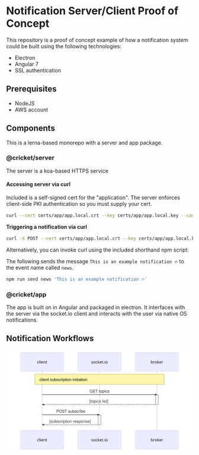 # Notification Server/Client Proof of Concept

This repository is a proof of concept example of how a notification system could be built using the following technologies:

-   Electron
-   Angular 7
-   SSL authentication

## Prerequisites

-   NodeJS
-   AWS account

## Components

This is a lerna-based monorepo with a server and app package.

### @cricket/server

The server is a koa-based HTTPS service

#### Accessing server via curl

Included is a self-signed cert for the "application". The server enforces client-side PKI authentication so you must supply your cert.

```bash
curl --cert certs/app/app.local.crt --key certs/app/app.local.key --cacert certs/ca/myCA.pem https://server.local:3001/
```

**Triggering a notification via curl**

```bash
curl -X POST --cert certs/app/app.local.crt --key certs/app/app.local.key --cacert certs/ca/myCA.pem -d '{ "eventName":"news", "data":{"level":"info","message":"this is from curl"}}' -H 'Content-Type: application/json' https://server.local:3001/publish
```

Alternatively, you can invoke curl using the included shorthand npm script:

The following sends the message `This is an example notification 🔥` to the event name called `news`.

```bash
npm run send news 'This is an example notification 🔥'
```

### @cricket/app

The app is built on in Angular and packaged in electron. It interfaces with the server via the socket.io client and interacts with the user via native OS notifications.

## Notification Workflows

![Client Subscription Diagram](assets/client-subscription.svg)

